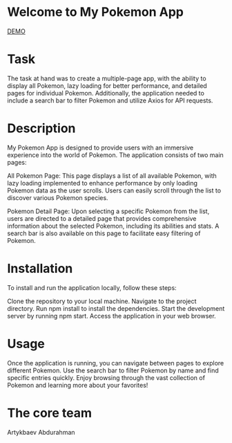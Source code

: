 # Welcome to My Pokemon App
[DEMO](https://abdurahman-poke-app.vercel.app/)

# Task
The task at hand was to create a multiple-page app, with the ability to display all Pokemon, lazy loading for better performance, and detailed pages for individual Pokemon. Additionally, the application needed to include a search bar to filter Pokemon and utilize Axios for API requests.

# Description
My Pokemon App is designed to provide users with an immersive experience into the world of Pokemon. The application consists of two main pages:

All Pokemon Page: This page displays a list of all available Pokemon, with lazy loading implemented to enhance performance by only loading Pokemon data as the user scrolls. Users can easily scroll through the list to discover various Pokemon species.

Pokemon Detail Page: Upon selecting a specific Pokemon from the list, users are directed to a detailed page that provides comprehensive information about the selected Pokemon, including its abilities and stats. A search bar is also available on this page to facilitate easy filtering of Pokemon.

# Installation
To install and run the application locally, follow these steps:

Clone the repository to your local machine.
Navigate to the project directory.
Run npm install to install the dependencies.
Start the development server by running npm start.
Access the application in your web browser.

# Usage
Once the application is running, you can navigate between pages to explore different Pokemon. Use the search bar to filter Pokemon by name and find specific entries quickly. Enjoy browsing through the vast collection of Pokemon and learning more about your favorites!

# The core team
Artykbaev Abdurahman
